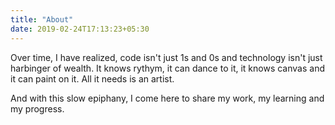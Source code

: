 ```yaml
---
title: "About"
date: 2019-02-24T17:13:23+05:30
---
```


Over time, I have realized, code isn't just 1s and 0s and technology isn't just harbinger of wealth.
It knows rythym, it can dance to it, it knows canvas and it can paint on it. All it needs is an artist.

And with this slow epiphany, I come here to share my work, my learning and my progress.